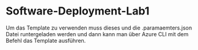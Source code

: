 # Software-Deployment-Lab1

Um das Template zu verwenden muss dieses und die .paramaemters.json Datei runtergeladen werden und dann kann man über Azure CLI mit dem Befehl 
das Template ausführen.
